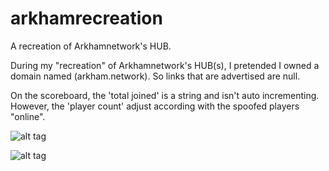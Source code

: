 arkhamrecreation
================

A recreation of Arkhamnetwork's HUB.

During my "recreation" of Arkhamnetwork's HUB(s), I pretended I owned a domain named (arkham.network).
So links that are advertised are null.

On the scoreboard, the 'total joined' is a string and isn't auto incrementing.
However, the 'player count' adjust according with the spoofed players "online".

  

![alt tag](http://i.imgur.com/eswVPni.png)

![alt tag](http://i.imgur.com/WsquChf.png)
